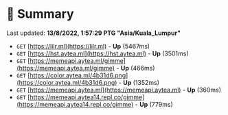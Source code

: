 # 📖 Summary
Last updated: **13/8/2022, 1:57:29 PTG "Asia/Kuala_Lumpur"**

- `GET` [https://lilr.ml](https://lilr.ml) - **Up** (5467ms)
- `GET` [https://hst.aytea.ml](https://hst.aytea.ml) - **Up** (3501ms)
- `GET` [https://memeapi.aytea.ml/gimme](https://memeapi.aytea.ml/gimme) - **Up** (466ms)
- `GET` [https://color.aytea.ml/4b31d6.png](https://color.aytea.ml/4b31d6.png) - **Up** (1352ms)
- `GET` [https://memeapi.aytea.ml](https://memeapi.aytea.ml) - **Up** (360ms)
- `GET` [https://memeapi.aytea14.repl.co/gimme](https://memeapi.aytea14.repl.co/gimme) - **Up** (779ms)
